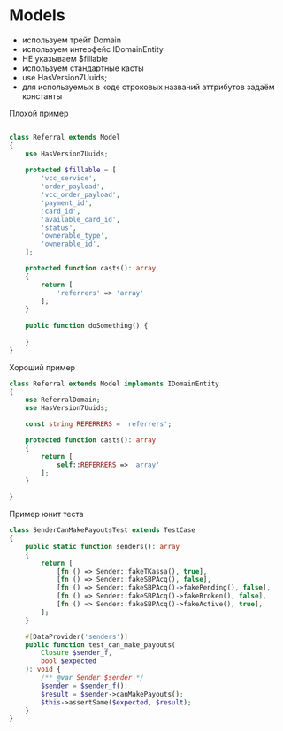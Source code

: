 # Models

- используем трейт Domain
- используем интерфейс IDomainEntity
- НЕ указываем $fillable
- используем стандартные касты
- use HasVersion7Uuids;
- для используемых в коде строковых названий аттрибутов задаём константы



Плохой пример
```php

class Referral extends Model
{
    use HasVersion7Uuids;
        
    protected $fillable = [
        'vcc_service',
        'order_payload',
        'vcc_order_payload',
        'payment_id',
        'card_id',
        'available_card_id',
        'status',
        'ownerable_type',
        'ownerable_id',
    ];

    protected function casts(): array
    {
        return [
            'referrers' => 'array'
        ];
    }
    
    public function doSomething() {
        
    }
}
```

Хороший пример
```php
class Referral extends Model implements IDomainEntity
{
    use ReferralDomain;
    use HasVersion7Uuids;

    const string REFERRERS = 'referrers';

    protected function casts(): array
    {
        return [
            self::REFERRERS => 'array'
        ];
    }

}
```


Пример юнит теста
```php
class SenderCanMakePayoutsTest extends TestCase
{
    public static function senders(): array
    {
        return [
            [fn () => Sender::fakeTKassa(), true],
            [fn () => Sender::fakeSBPAcq(), false],
            [fn () => Sender::fakeSBPAcq()->fakePending(), false],
            [fn () => Sender::fakeSBPAcq()->fakeBroken(), false],
            [fn () => Sender::fakeSBPAcq()->fakeActive(), true],
        ];
    }

    #[DataProvider('senders')]
    public function test_can_make_payouts(
        Closure $sender_f,
        bool $expected
    ): void {
        /** @var Sender $sender */
        $sender = $sender_f();
        $result = $sender->canMakePayouts();
        $this->assertSame($expected, $result);
    }
}
```

